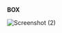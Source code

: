 **BOX**


![Screenshot (2)](https://user-images.githubusercontent.com/112261138/195655809-e086146a-514e-4e42-b8c7-1f94644f47f5.png)

